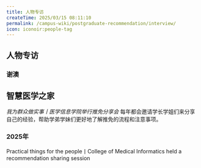 ```yaml
---
title: 人物专访
createTime: 2025/03/15 08:11:10
permalink: /campus-wiki/postgraduate-recommendation/interview/
icon: iconoir:people-tag
---
```


## 人物专访

### 谢澳

## 智慧医学之家

_我为群众做实事丨医学信息学院举行推免分享会_ 每年都会邀请学长学姐们来分享自己的经验，帮助学弟学妹们更好地了解推免的流程和注意事项。

### 2025年

<LinkCard icon="ic:sharp-wechat" href="https://mp.weixin.qq.com/s/WAxxjLvz9OyvUNvYvs16gw" title="我为群众做实事丨医学信息学院举行推免分享会" >Practical things for the people丨College of Medical Informatics held a recommendation sharing session</LinkCard>
